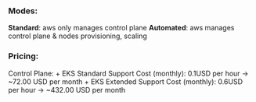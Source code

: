 ### Modes:

**Standard**: aws only manages control plane
**Automated**: aws manages control plane & nodes provisioning, scaling

### Pricing:

Control Plane: 
    + EKS Standard Support Cost (monthly): 0.1USD per hour -> ~72.00 USD per month
    + EKS Extended Support Cost (monthly): 0.6USD per hour -> ~432.00 USD per month